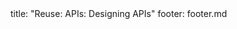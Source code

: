 <frontmatter>
title: "Reuse: APIs: Designing APIs"
footer: footer.md
</frontmatter>

<include src="navbar.md" boilerplate />

<include src="unit-inPage-asFlat.md" boilerplate />